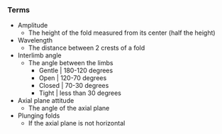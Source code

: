 ### Terms
- Amplitude
    - The height of the fold measured from its center (half the height)
- Wavelength
    - The distance between 2 crests of a fold
- Interlimb angle
    - The angle between the limbs
        - Gentle | 180-120 degrees
        - Open | 120-70 degrees
        - Closed | 70-30 degrees
        - Tight | less than 30 degrees
- Axial plane attitude
    - The angle of the axial plane
- Plunging folds
    - If the axial plane is not horizontal